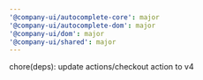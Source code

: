 ```yaml
---
'@company-ui/autocomplete-core': major
'@company-ui/autocomplete-dom': major
'@company-ui/dom': major
'@company-ui/shared': major
---
```


chore(deps): update actions/checkout action to v4
